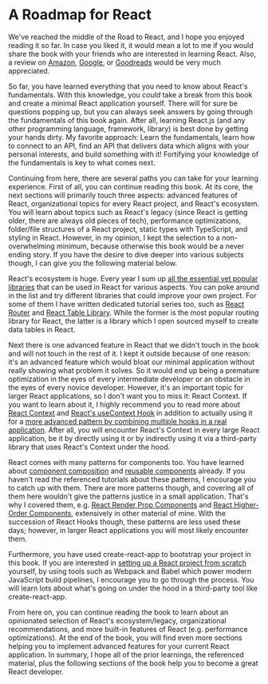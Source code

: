 # A Roadmap for React

We've reached the middle of the Road to React, and I hope you enjoyed reading it so far. In case you liked it, it would mean a lot to me if you would share the book with your friends who are interested in learning React. Also, a review on [Amazon](https://amzn.to/2JHlP42), [Google](https://books.google.de/books/about?id=RRLmDwAAQBAJ), or [Goodreads](https://www.goodreads.com/book/show/37503118-the-road-to-learn-react) would be very much appreciated.

So far, you have learned everything that you need to know about React's fundamentals. With this knowledge, you *could* take a break from this book and create a minimal React application yourself. There will for sure be questions popping up, but you can always seek answers by going through the fundamentals of this book again. After all, learning React.js (and any other programming language, framework, library) is best done by getting your hands dirty. My favorite approach: Learn the fundamentals, learn how to connect to an API, find an API that delivers data which aligns with your personal interests, and build something with it! Fortifying your knowledge of the fundamentals is key to what comes next.

Continuing from here, there are several paths you can take for your learning experience. First of all, you can continue reading this book. At its core, the next sections will primarily touch three aspects: advanced features of React, organizational topics for every React project, and React's ecosystem. You will learn about topics such as React's legacy (since React is getting older, there are always old pieces of tech), performance optimizations, folder/file structures of a React project, static types with TypeScript, and styling in React. However, in my opinion, I kept the selection to a non-overwhelming minimum, because otherwise this book would be a never ending story. If you have the desire to dive deeper into various subjects though, I can give you the following material below.

React's ecosystem is huge. Every year I sum up [all the essential yet popular libraries](https://www.robinwieruch.de/react-libraries) that can be used in React for various aspects. You can poke around in the list and try different libraries that could improve your own project. For some of them I have written dedicated tutorial series too, such as [React Router](https://www.robinwieruch.de/react-router/) and [React Table Library](https://www.robinwieruch.de/react-table-component/). While the former is the most popular routing library for React, the latter is a library which I open sourced myself to create data tables in React.

Next there is one advanced feature in React that we didn't touch in the book and will not touch in the rest of it. I kept it outside because of one reason: it's an advanced feature which would bloat our minimal application without really showing what problem it solves. So it would end up being a premature optimization in the eyes of every intermediate developer or an obstacle in the eyes of every novice developer. However, it's an important topic for larger React applications, so I don't want you to miss it: React Context. If you want to learn about it, I highly recommend you to read more about [React Context](https://www.robinwieruch.de/react-context/) and [React's useContext Hook](https://www.robinwieruch.de/react-usecontext-hook/) in addition to actually using it for a [more advanced pattern by combining multiple hooks in a real application](https://www.robinwieruch.de/react-state-usereducer-usestate-usecontext/). After all, you will encounter React's Context in every large React application, be it by directly using it or by indirectly using it via a third-party library that uses React's Context under the hood.

React comes with many patterns for components too. You have learned about [component composition](https://www.robinwieruch.de/react-component-composition/) and [reusable components](https://www.robinwieruch.de/react-reusable-components/) already. If you haven't read the referenced tutorials about these patterns, I encourage you to catch up with them. There are more patterns though, and covering all of them here wouldn't give the patterns justice in a small application. That's why I covered them, e.g. [React Render Prop Components](https://www.robinwieruch.de/react-render-props/) and [React Higher-Order Components](https://www.robinwieruch.de/react-higher-order-components/), extensively in other material of mine. With the succession of React Hooks though, these patterns are less used these days; however, in larger React applications you will most likely encounter them.

Furthermore, you have used create-react-app to bootstrap your project in this book. If you are interested in [setting up a React project from scratch](https://www.robinwieruch.de/minimal-react-webpack-babel-setup/) yourself, by using tools such as Webpack and Babel which power modern JavaScript build pipelines, I encourage you to go through the process. You will learn lots about what's going on under the hood in a third-party tool like create-react-app.

From here on, you can continue reading the book to learn about an opinionated selection of React's ecosystem/legacy, organizational recommendations, and more built-in features of React (e.g. performance optimizations). At the end of the book, you will find even more sections helping you to implement advanced features for your current React application. In summary, I hope all of the prior learnings, the referenced material, plus the following sections of the book help you to become a great React developer.
